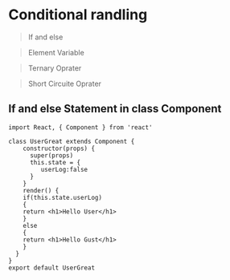 # Conditional randling

> If and else

> Element Variable

> Ternary Oprater

> Short Circuite Oprater

## If and else Statement in class Component

```
import React, { Component } from 'react'

class UserGreat extends Component {
    constructor(props) {
      super(props)
      this.state = {
         userLog:false
      }
    }
    render() {
    if(this.state.userLog)
    {
    return <h1>Hello User</h1>
    }
    else
    {
    return <h1>Hello Gust</h1>
    }
  }
}
export default UserGreat
```
